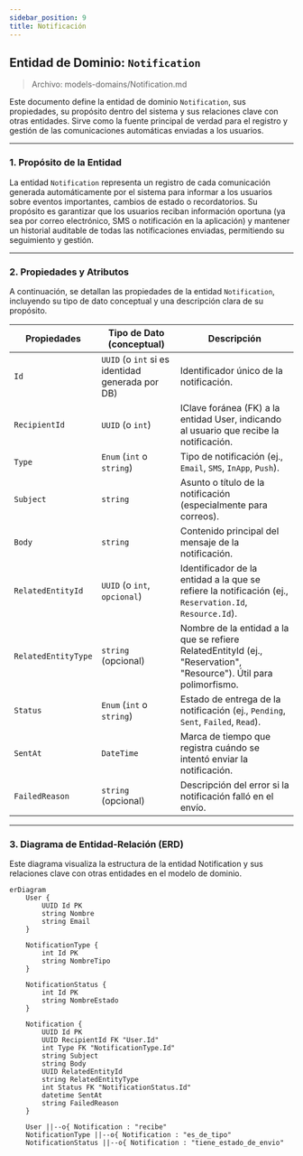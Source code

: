 ```yaml
---
sidebar_position: 9
title: Notificación
---
```


## Entidad de Dominio: `Notification`
>   Archivo: models-domains/Notification.md

Este documento define la entidad de dominio `Notification`, sus propiedades, su propósito dentro del sistema y sus relaciones clave con otras entidades. Sirve como la fuente principal de verdad para el registro y gestión de las comunicaciones automáticas enviadas a los usuarios.

---

### 1. Propósito de la Entidad
La entidad `Notification` representa un registro de cada comunicación generada automáticamente por el sistema para informar a los usuarios sobre eventos importantes, cambios de estado o recordatorios. Su propósito es garantizar que los usuarios reciban información oportuna (ya sea por correo electrónico, SMS o notificación en la aplicación) y mantener un historial auditable de todas las notificaciones enviadas, permitiendo su seguimiento y gestión.

---

### 2. Propiedades y Atributos
A continuación, se detallan las propiedades de la entidad `Notification`, incluyendo su tipo de dato conceptual y una descripción clara de su propósito.

| Propiedades | Tipo de Dato (conceptual) | Descripción |
|-------------|---------------------------|-------------|
|`Id`  | `UUID` (o `int` si es identidad generada por DB) | Identificador único de la notificación. |
|`RecipientId`| `UUID` (o `int`) | IClave foránea (FK) a la entidad User, indicando al usuario que recibe la notificación.|
|`Type` | `Enum` (`int` o `string`) | Tipo de notificación (ej., `Email`, `SMS`, `InApp`, `Push`).|
|`Subject` | `string`| Asunto o título de la notificación (especialmente para correos).|
|`Body` | `string` | Contenido principal del mensaje de la notificación.|
|`RelatedEntityId` | `UUID` (o `int`, `opcional`) |Identificador de la entidad a la que se refiere la notificación (ej., `Reservation.Id`, `Resource.Id`).|
|`RelatedEntityType` |`string` (opcional)|Nombre de la entidad a la que se refiere RelatedEntityId (ej., "Reservation", "Resource"). Útil para polimorfismo.|
|`Status` | `Enum` (`int` o `string`) | Estado de entrega de la notificación (ej., `Pending`, `Sent`, `Failed`, `Read`). |
|`SentAt` | `DateTime` | Marca de tiempo que registra cuándo se intentó enviar la notificación.|
|`FailedReason` | `string` (opcional) | Descripción del error si la notificación falló en el envío.|

---

### 3. Diagrama de Entidad-Relación (ERD)
Este diagrama visualiza la estructura de la entidad Notification y sus relaciones clave con otras entidades en el modelo de dominio.

```mermaid
erDiagram
    User {
        UUID Id PK
        string Nombre
        string Email
    }

    NotificationType {
        int Id PK
        string NombreTipo
    }

    NotificationStatus {
        int Id PK
        string NombreEstado
    }

    Notification {
        UUID Id PK
        UUID RecipientId FK "User.Id"
        int Type FK "NotificationType.Id"
        string Subject
        string Body
        UUID RelatedEntityId
        string RelatedEntityType
        int Status FK "NotificationStatus.Id"
        datetime SentAt
        string FailedReason
    }

    User ||--o{ Notification : "recibe"
    NotificationType ||--o{ Notification : "es_de_tipo"
    NotificationStatus ||--o{ Notification : "tiene_estado_de_envio"
```